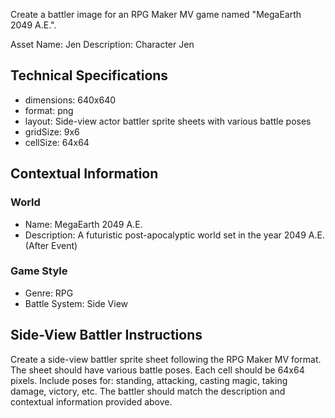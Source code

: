 Create a battler image for an RPG Maker MV game named "MegaEarth 2049 A.E.".

Asset Name: Jen
Description: Character Jen

## Technical Specifications
- dimensions: 640x640
- format: png
- layout: Side-view actor battler sprite sheets with various battle poses
- gridSize: 9x6
- cellSize: 64x64

## Contextual Information
### World
- Name: MegaEarth 2049 A.E.
- Description: A futuristic post-apocalyptic world set in the year 2049 A.E. (After Event)

### Game Style
- Genre: RPG
- Battle System: Side View

## Side-View Battler Instructions
Create a side-view battler sprite sheet following the RPG Maker MV format. The sheet should have various battle poses.
Each cell should be 64x64 pixels.
Include poses for: standing, attacking, casting magic, taking damage, victory, etc.
The battler should match the description and contextual information provided above.
